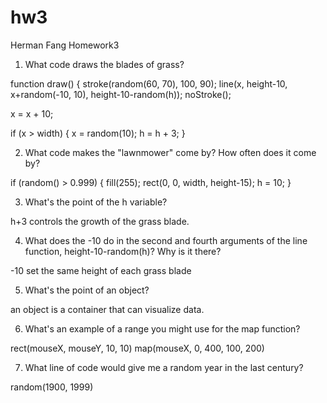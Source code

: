 # hw3
Herman Fang Homework3

1. What code draws the blades of grass?

function draw() {
  stroke(random(60, 70), 100, 90);
  line(x, height-10, x+random(-10, 10), height-10-random(h));
  noStroke();

  x = x + 10;

  if (x > width) {
    x = random(10);
    h = h + 3;
  }

2. What code makes the "lawnmower" come by? How often does it come by?

 if (random() > 0.999) {
    fill(255);
    rect(0, 0, width, height-15);
    h = 10;
  }

3. What's the point of the h variable?

h+3 controls the growth of the grass blade.

4. What does the -10 do in the second and fourth arguments of the line function, height-10-random(h)? Why is it there?

-10 set the same height of each grass blade

5. What's the point of an object?

an object is a container that can visualize data.

6. What's an example of a range you might use for the map function?

rect(mouseX, mouseY, 10, 10)
map(mouseX, 0, 400, 100, 200)

7. What line of code would give me a random year in the last century?

random(1900, 1999)
